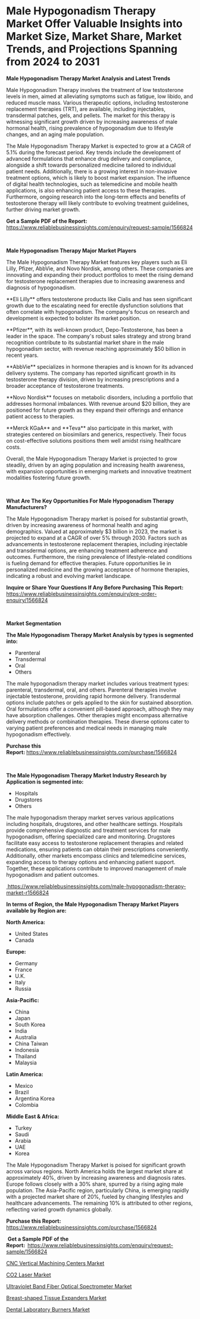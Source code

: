 <p><h1>Male Hypogonadism Therapy Market Offer Valuable Insights into Market Size, Market Share, Market Trends, and Projections Spanning from 2024 to 2031</h1></p><p><strong>Male Hypogonadism Therapy Market Analysis and Latest Trends</strong></p>
<p><p>Male Hypogonadism Therapy involves the treatment of low testosterone levels in men, aimed at alleviating symptoms such as fatigue, low libido, and reduced muscle mass. Various therapeutic options, including testosterone replacement therapies (TRT), are available, including injectables, transdermal patches, gels, and pellets. The market for this therapy is witnessing significant growth driven by increasing awareness of male hormonal health, rising prevalence of hypogonadism due to lifestyle changes, and an aging male population.</p><p>The Male Hypogonadism Therapy Market is expected to grow at a CAGR of 5.1% during the forecast period. Key trends include the development of advanced formulations that enhance drug delivery and compliance, alongside a shift towards personalized medicine tailored to individual patient needs. Additionally, there is a growing interest in non-invasive treatment options, which is likely to boost market expansion. The influence of digital health technologies, such as telemedicine and mobile health applications, is also enhancing patient access to these therapies. Furthermore, ongoing research into the long-term effects and benefits of testosterone therapy will likely contribute to evolving treatment guidelines, further driving market growth.</p></p>
<p><strong>Get a Sample PDF of the Report:&nbsp;</strong> <a href="https://www.reliablebusinessinsights.com/enquiry/request-sample/1566824">https://www.reliablebusinessinsights.com/enquiry/request-sample/1566824</a></p>
<p>&nbsp;</p>
<p><strong>Male Hypogonadism Therapy Major Market Players</strong></p>
<p><p>The Male Hypogonadism Therapy Market features key players such as Eli Lilly, Pfizer, AbbVie, and Novo Nordisk, among others. These companies are innovating and expanding their product portfolios to meet the rising demand for testosterone replacement therapies due to increasing awareness and diagnosis of hypogonadism.</p><p>**Eli Lilly** offers testosterone products like Cialis and has seen significant growth due to the escalating need for erectile dysfunction solutions that often correlate with hypogonadism. The company's focus on research and development is expected to bolster its market position.</p><p>**Pfizer**, with its well-known product, Depo-Testosterone, has been a leader in the space. The company's robust sales strategy and strong brand recognition contribute to its substantial market share in the male hypogonadism sector, with revenue reaching approximately $50 billion in recent years.</p><p>**AbbVie** specializes in hormone therapies and is known for its advanced delivery systems. The company has reported significant growth in its testosterone therapy division, driven by increasing prescriptions and a broader acceptance of testosterone treatments.</p><p>**Novo Nordisk** focuses on metabolic disorders, including a portfolio that addresses hormonal imbalances. With revenue around $20 billion, they are positioned for future growth as they expand their offerings and enhance patient access to therapies.</p><p>**Merck KGaA** and **Teva** also participate in this market, with strategies centered on biosimilars and generics, respectively. Their focus on cost-effective solutions positions them well amidst rising healthcare costs.</p><p>Overall, the Male Hypogonadism Therapy Market is projected to grow steadily, driven by an aging population and increasing health awareness, with expansion opportunities in emerging markets and innovative treatment modalities fostering future growth.</p></p>
<p>&nbsp;</p>
<p><strong>What Are The Key Opportunities For Male Hypogonadism Therapy Manufacturers?</strong></p>
<p><p>The Male Hypogonadism Therapy market is poised for substantial growth, driven by increasing awareness of hormonal health and aging demographics. Valued at approximately $3 billion in 2023, the market is projected to expand at a CAGR of over 5% through 2030. Factors such as advancements in testosterone replacement therapies, including injectable and transdermal options, are enhancing treatment adherence and outcomes. Furthermore, the rising prevalence of lifestyle-related conditions is fueling demand for effective therapies. Future opportunities lie in personalized medicine and the growing acceptance of hormone therapies, indicating a robust and evolving market landscape.</p></p>
<p><strong>Inquire or Share Your Questions If Any Before Purchasing This Report:</strong> <a href="https://www.reliablebusinessinsights.com/enquiry/pre-order-enquiry/1566824">https://www.reliablebusinessinsights.com/enquiry/pre-order-enquiry/1566824</a></p>
<p>&nbsp;</p>
<p><strong>Market Segmentation</strong></p>
<p><strong>The Male Hypogonadism Therapy Market Analysis by types is segmented into:</strong></p>
<p><ul><li>Parenteral</li><li>Transdermal</li><li>Oral</li><li>Others</li></ul></p>
<p><p>The male hypogonadism therapy market includes various treatment types: parenteral, transdermal, oral, and others. Parenteral therapies involve injectable testosterone, providing rapid hormone delivery. Transdermal options include patches or gels applied to the skin for sustained absorption. Oral formulations offer a convenient pill-based approach, although they may have absorption challenges. Other therapies might encompass alternative delivery methods or combination therapies. These diverse options cater to varying patient preferences and medical needs in managing male hypogonadism effectively.</p></p>
<p><strong>Purchase this Report:&nbsp;</strong><a href="https://www.reliablebusinessinsights.com/purchase/1566824">https://www.reliablebusinessinsights.com/purchase/1566824</a></p>
<p>&nbsp;</p>
<p><strong>The Male Hypogonadism Therapy Market Industry Research by Application is segmented into:</strong></p>
<p><ul><li>Hospitals</li><li>Drugstores</li><li>Others</li></ul></p>
<p><p>The male hypogonadism therapy market serves various applications including hospitals, drugstores, and other healthcare settings. Hospitals provide comprehensive diagnostic and treatment services for male hypogonadism, offering specialized care and monitoring. Drugstores facilitate easy access to testosterone replacement therapies and related medications, ensuring patients can obtain their prescriptions conveniently. Additionally, other markets encompass clinics and telemedicine services, expanding access to therapy options and enhancing patient support. Together, these applications contribute to improved management of male hypogonadism and patient outcomes.</p></p>
<p><a href="https://www.reliablebusinessinsights.com/male-hypogonadism-therapy-market-r1566824">&nbsp;https://www.reliablebusinessinsights.com/male-hypogonadism-therapy-market-r1566824</a></p>
<p><strong>In terms of Region, the Male Hypogonadism Therapy Market Players available by Region are:</strong></p>
<p>
    <p> <strong> North America: </strong>
        <ul>
            <li>United States</li>
            <li>Canada</li>
        </ul>
        </p> 
    <p> <strong> Europe: </strong>
        <ul>
            <li>Germany</li>
            <li>France</li>
            <li>U.K.</li>
            <li>Italy</li>
            <li>Russia</li>
        </ul>
        </p> 
    <p> <strong> Asia-Pacific: </strong>
        <ul>
            <li>China</li>
            <li>Japan</li>
            <li>South Korea</li>
            <li>India</li>
            <li>Australia</li>
            <li>China Taiwan</li>
            <li>Indonesia</li>
            <li>Thailand</li>
            <li>Malaysia</li>
        </ul>
        </p> 
    <p> <strong> Latin America: </strong>
        <ul>
            <li>Mexico</li>
            <li>Brazil</li>
            <li>Argentina Korea</li>
            <li>Colombia</li>
        </ul>
        </p> 
    <p> <strong> Middle East & Africa: </strong>
        <ul>
            <li>Turkey</li>
            <li>Saudi</li>
            <li>Arabia</li>
            <li>UAE</li>
            <li>Korea</li>
        </ul>
    </p>
    </p>
<p><p>The Male Hypogonadism Therapy Market is poised for significant growth across various regions. North America holds the largest market share at approximately 40%, driven by increasing awareness and diagnosis rates. Europe follows closely with a 30% share, spurred by a rising aging male population. The Asia-Pacific region, particularly China, is emerging rapidly with a projected market share of 20%, fueled by changing lifestyles and healthcare advancements. The remaining 10% is attributed to other regions, reflecting varied growth dynamics globally.</p></p>
<p><strong>Purchase this Report: </strong><a href="https://www.reliablebusinessinsights.com/purchase/1566824">https://www.reliablebusinessinsights.com/purchase/1566824</a></p>
<p>&nbsp;<strong>Get a Sample PDF of the Report:&nbsp;&nbsp;</strong><a href="https://www.reliablebusinessinsights.com/enquiry/request-sample/1566824">https://www.reliablebusinessinsights.com/enquiry/request-sample/1566824</a></p>
<p><strong></strong></p>
<p><p><a href="https://www.linkedin.com/pulse/global-cnc-vertical-machining-centers-market-trends-insights-rrrle">CNC Vertical Machining Centers Market</a></p><p><a href="https://www.linkedin.com/pulse/driving-factors-behind-co2-laser-market-trends-applications-7prue">CO2 Laser Market</a></p><p><a href="https://medium.com/@mdhefjumiah_5983/global-perspectives-on-ultraviolet-band-fiber-optical-spectrometer-market-trends-challenges-and-3f03e6de29a4">Ultraviolet Band Fiber Optical Spectrometer Market</a></p><p><a href="https://issuu.com/reportprime-2/docs/breast-shaped-tissue-expanders-mark_7c643e7a27cfce">Breast-shaped Tissue Expanders Market</a></p><p><a href="https://issuu.com/reportprime-2/docs/dental-laboratory-burners-market-si_a1a6b9dd806880">Dental Laboratory Burners Market</a></p></p>